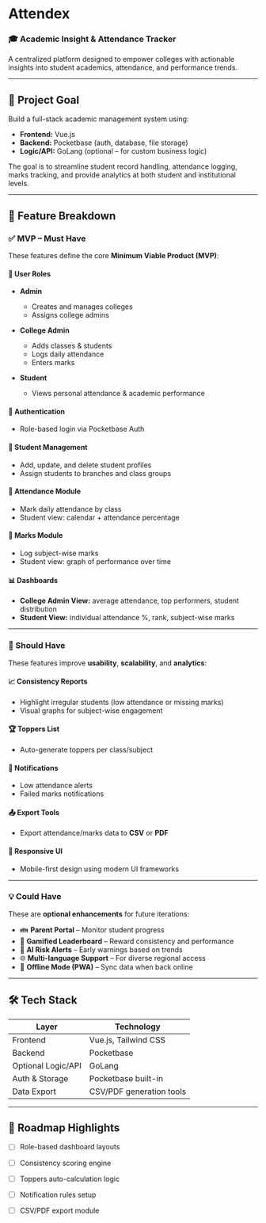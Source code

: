 # Attendex

### 🎓 Academic Insight & Attendance Tracker

A centralized platform designed to empower colleges with actionable insights into student academics, attendance, and performance trends.

---

## 🧠 Project Goal

Build a full-stack academic management system using:

* **Frontend:** Vue.js
* **Backend:** Pocketbase (auth, database, file storage)
* **Logic/API:** GoLang (optional – for custom business logic)

The goal is to streamline student record handling, attendance logging, marks tracking, and provide analytics at both student and institutional levels.

---

## 🧩 Feature Breakdown

### ✅ MVP – Must Have

These features define the core **Minimum Viable Product (MVP)**:

#### 🔐 User Roles

* **Admin**

  * Creates and manages colleges
  * Assigns college admins
* **College Admin**

  * Adds classes & students
  * Logs daily attendance
  * Enters marks
* **Student**

  * Views personal attendance & academic performance

#### 🔐 Authentication

* Role-based login via Pocketbase Auth

#### 👥 Student Management

* Add, update, and delete student profiles
* Assign students to branches and class groups

#### 📅 Attendance Module

* Mark daily attendance by class
* Student view: calendar + attendance percentage

#### 📝 Marks Module

* Log subject-wise marks
* Student view: graph of performance over time

#### 📊 Dashboards

* **College Admin View:** average attendance, top performers, student distribution
* **Student View:** individual attendance %, rank, subject-wise marks

---

### 🚀 Should Have

These features improve **usability**, **scalability**, and **analytics**:

#### 📈 Consistency Reports

* Highlight irregular students (low attendance or missing marks)
* Visual graphs for subject-wise engagement

#### 🏆 Toppers List

* Auto-generate toppers per class/subject

#### 🔔 Notifications

* Low attendance alerts
* Failed marks notifications

#### 📤 Export Tools

* Export attendance/marks data to **CSV** or **PDF**

#### 📱 Responsive UI

* Mobile-first design using modern UI frameworks

---

### 💡 Could Have

These are **optional enhancements** for future iterations:

* 👪 **Parent Portal** – Monitor student progress
* 🏅 **Gamified Leaderboard** – Reward consistency and performance
* 🤖 **AI Risk Alerts** – Early warnings based on trends
* 🌐 **Multi-language Support** – For diverse regional access
* 📶 **Offline Mode (PWA)** – Sync data when back online

---

## 🛠️ Tech Stack

| Layer              | Technology               |
| ------------------ | ------------------------ |
| Frontend           | Vue.js, Tailwind CSS     |
| Backend            | Pocketbase               |
| Optional Logic/API | GoLang                   |
| Auth & Storage     | Pocketbase built-in      |
| Data Export        | CSV/PDF generation tools |

---

## 📌 Roadmap Highlights

* [ ] Role-based dashboard layouts
* [ ] Consistency scoring engine
* [ ] Toppers auto-calculation logic
* [ ] Notification rules setup
* [ ] CSV/PDF export module

